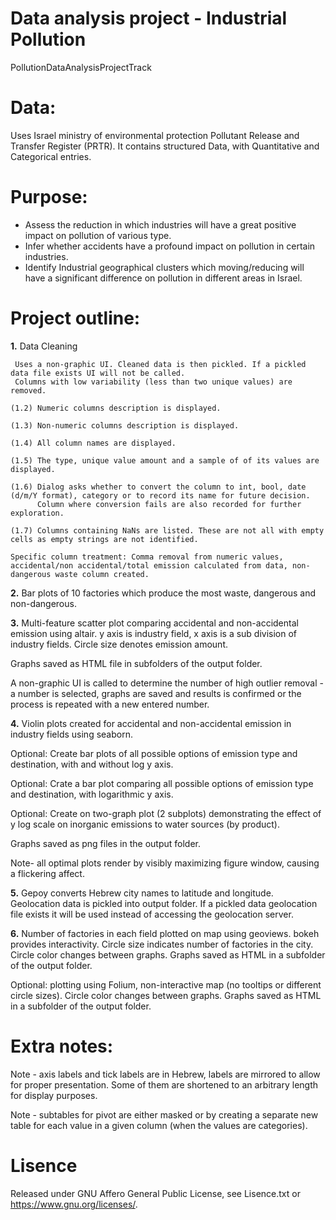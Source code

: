 # Data analysis project - Industrial Pollution

PollutionDataAnalysisProjectTrack




# Data:
Uses Israel ministry of environmental protection Pollutant Release and Transfer Register (PRTR).
It contains structured Data, with Quantitative and Categorical entries.




# Purpose:

* Assess the reduction in which industries will have a great positive impact on pollution of various type.
* Infer whether accidents have a profound impact on pollution in certain industries.
* Identify Industrial geographical clusters which moving/reducing will have a significant difference on pollution in different areas in Israel.




# Project outline:

**1.** Data Cleaning

     Uses a non-graphic UI. Cleaned data is then pickled. If a pickled data file exists UI will not be called.
     Columns with low variability (less than two unique values) are removed.
     
    (1.2) Numeric columns description is displayed. 
    
    (1.3) Non-numeric columns description is displayed. 
    
    (1.4) All column names are displayed.
    
    (1.5) The type, unique value amount and a sample of of its values are displayed. 
    
    (1.6) Dialog asks whether to convert the column to int, bool, date (d/m/Y format), category or to record its name for future decision. 
          Column where conversion fails are also recorded for further exploration.
          
    (1.7) Columns containing NaNs are listed. These are not all with empty cells as empty strings are not identified.
 
    Specific column treatment: Comma removal from numeric values, accidental/non accidental/total emission calculated from data, non-dangerous waste column created. 
 
 
  
**2.** Bar plots of 10 factories which produce the most waste, dangerous and non-dangerous.


**3.** Multi-feature scatter plot comparing accidental and non-accidental emission using altair. y axis is industry field, x axis is a sub division of industry fields. Circle size denotes emission amount. 

Graphs saved as HTML file in subfolders of the output folder.

A non-graphic UI is called to determine the number of high outlier removal - a number is selected, graphs are saved and results is confirmed or the process is repeated with a new entered number.



**4.** Violin plots created for accidental and non-accidental emission in industry fields using seaborn. 

Optional: Create bar plots of all possible options of emission type and destination, with and without log y axis. 

Optional: Crate a bar plot comparing all possible options of emission type and destination, with logarithmic y axis. 

Optional: Create on two-graph plot (2 subplots) demonstrating the effect of y log scale on inorganic emissions to water sources (by product). 

Graphs saved as png files in the output folder.

Note- all optimal plots render by visibly maximizing figure window, causing a flickering affect. 



**5.** Gepoy converts Hebrew city names to latitude and longitude. Geolocation data is pickled into output folder. If a pickled data geolocation file exists it will be used instead of accessing the geolocation server.


**6.** Number of factories in each field plotted on map using geoviews. bokeh provides interactivity. Circle size indicates number of factories in the city. Circle color changes between graphs. Graphs saved as HTML in a subfolder of the output folder.

Optional: plotting using Folium, non-interactive map (no tooltips or different circle sizes). Circle color changes between graphs. Graphs saved as HTML in a    subfolder of the output folder.

# Extra notes:

Note - axis labels and tick labels are in Hebrew, labels are mirrored to allow for proper presentation. Some of them are shortened to an arbitrary length for display purposes.

Note - subtables for pivot are either masked or by creating a separate new table for each value in a given column (when the values are categories).


# Lisence
Released under GNU Affero General Public License, see Lisence.txt or <https://www.gnu.org/licenses/>.

